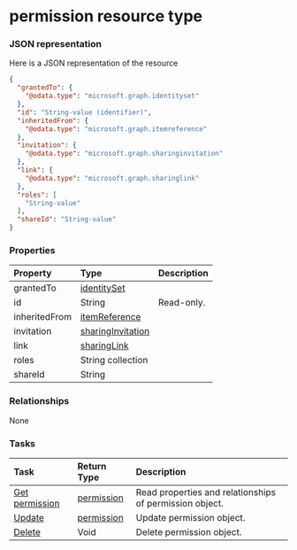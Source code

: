 # permission resource type



### JSON representation

Here is a JSON representation of the resource

<!-- {
  "blockType": "resource",
  "optionalProperties": [

  ],
  "@odata.type": "microsoft.graph.permission"
}-->

```json
{
  "grantedTo": {
    "@odata.type": "microsoft.graph.identityset"
  },
  "id": "String-value (identifier)",
  "inheritedFrom": {
    "@odata.type": "microsoft.graph.itemreference"
  },
  "invitation": {
    "@odata.type": "microsoft.graph.sharinginvitation"
  },
  "link": {
    "@odata.type": "microsoft.graph.sharinglink"
  },
  "roles": [
    "String-value"
  ],
  "shareId": "String-value"
}

```
### Properties
| Property	   | Type	|Description|
|:---------------|:--------|:----------|
|grantedTo|[identitySet](identityset.md)||
|id|String| Read-only.|
|inheritedFrom|[itemReference](itemreference.md)||
|invitation|[sharingInvitation](sharinginvitation.md)||
|link|[sharingLink](sharinglink.md)||
|roles|String collection||
|shareId|String||

### Relationships
None


### Tasks

| Task		   | Return Type	|Description|
|:---------------|:--------|:----------|
|[Get permission](../api/permission_get.md) | [permission](permission.md) |Read properties and relationships of permission object.|
|[Update](../api/permission_update.md) | [permission](permission.md)	|Update permission object. |
|[Delete](../api/permission_delete.md) | Void	|Delete permission object. |

<!-- uuid: eb68435d-9cb2-4eb9-8dd3-bf27be809f9a
2015-10-18 19:39:27 UTC -->
<!-- {
  "type": "#page.annotation",
  "description": "permission resource",
  "keywords": "",
  "section": "documentation",
  "tocPath": ""
}-->